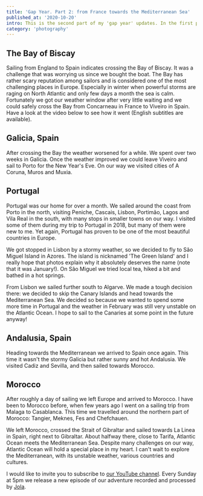 ```yaml
---
title: 'Gap Year. Part 2: from France towards the Mediterranean Sea'
published_at: '2020-10-20'
intro: This is the second part of my 'gap year' updates. In the first part I described how we sailed from England to France. Now it is time to leave France and cross the Bay of Biscay to later sail the Atlantic Ocean towards the Mediterranean Sea.
category: 'photography'
---
```


## The Bay of Biscay

Sailing from England to Spain indicates crossing the Bay of Biscay. It was a challenge that was worrying us since we bought the boat. The Bay has rather scary reputation among sailors and is considered one of the most challenging places in Europe. Especially in winter when powerful storms are raging on North Atlantic and only few days a month the sea is calm. Fortunately we got our weather window after very little waiting and we could safely cross the Bay from Concarneau in France to Viveiro in Spain. Have a look at the video below to see how it went (English subtitles are available).

<video-lazy id="kyLolriKhbI"></video-lazy>

<photo-lazy src="https://lukaszrados.pl/upload/stories/z-francji-na-morze-srodziemne/606.jpg" padding-bottom="66.666"></photo-lazy>

## Galicia, Spain

After crossing the Bay the weather worsened for a while. We spent over two weeks in Galicia. Once the weather improved we could leave Viveiro and sail to Porto for the New Year's Eve. On our way we visited cities of A Coruna, Muros and Muxia.

<photo-lazy src="https://lukaszrados.pl/upload/stories/z-francji-na-morze-srodziemne/609.jpg" padding-bottom="66.666"></photo-lazy>

<photo-lazy src="https://lukaszrados.pl/upload/stories/z-francji-na-morze-srodziemne/610.jpg" padding-bottom="150"></photo-lazy>

<photo-lazy src="https://lukaszrados.pl/upload/stories/z-francji-na-morze-srodziemne/611.jpg" padding-bottom="66.666"></photo-lazy>

<photo-lazy src="https://lukaszrados.pl/upload/stories/z-francji-na-morze-srodziemne/612.jpg" padding-bottom="66.666"></photo-lazy>

<photo-lazy src="https://lukaszrados.pl/upload/stories/z-francji-na-morze-srodziemne/613.jpg" padding-bottom="66.666"></photo-lazy>

<photo-lazy src="https://lukaszrados.pl/upload/stories/z-francji-na-morze-srodziemne/614.jpg" padding-bottom="66.666"></photo-lazy>

## Portugal

Portugal was our home for over a month. We sailed around the coast from Porto in the north, visiting Peniche, Cascais, Lisbon, Portimão, Lagos and Vila Real in the south, with many stops in smaller towns on our way. I visited some of them during <nuxt-link to="/en/blog/portugal-from-south-to-north">my trip to Portugal in 2018</nuxt-link>, but many of them were new to me. Yet again, Portugal has proven to be one of the most beautiful countries in Europe.

<photo-lazy src="https://lukaszrados.pl/upload/stories/z-francji-na-morze-srodziemne/617.jpg" padding-bottom="66.666"></photo-lazy>

<photo-lazy src="https://lukaszrados.pl/upload/stories/z-francji-na-morze-srodziemne/618.jpg" padding-bottom="66.666"></photo-lazy>

<photo-lazy src="https://lukaszrados.pl/upload/stories/z-francji-na-morze-srodziemne/619.jpg" padding-bottom="150"></photo-lazy>

<photo-lazy src="https://lukaszrados.pl/upload/stories/z-francji-na-morze-srodziemne/620.jpg" padding-bottom="150"></photo-lazy>

<photo-lazy src="https://lukaszrados.pl/upload/stories/z-francji-na-morze-srodziemne/621.jpg" padding-bottom="66.666"></photo-lazy>

<photo-lazy src="https://lukaszrados.pl/upload/stories/z-francji-na-morze-srodziemne/622.jpg" padding-bottom="150"></photo-lazy>

<photo-lazy src="https://lukaszrados.pl/upload/stories/z-francji-na-morze-srodziemne/623.jpg" padding-bottom="66.666"></photo-lazy>

<photo-lazy src="https://lukaszrados.pl/upload/stories/z-francji-na-morze-srodziemne/624.jpg" padding-bottom="150"></photo-lazy>

<photo-lazy src="https://lukaszrados.pl/upload/stories/z-francji-na-morze-srodziemne/625.jpg" padding-bottom="71.5"></photo-lazy>

We got stopped in Lisbon by a stormy weather, so we decided to fly to São Miguel Island in Azores. The island is nicknamed 'The Green Island' and I really hope that photos explain why it absolutely deserves the name (note that it was January!). On São Miguel we tried local tea, hiked a bit and bathed in a hot springs.

<photo-lazy src="https://lukaszrados.pl/upload/stories/z-francji-na-morze-srodziemne/627.jpg" padding-bottom="66.666"></photo-lazy>

<photo-lazy src="https://lukaszrados.pl/upload/stories/z-francji-na-morze-srodziemne/628.jpg" padding-bottom="75"></photo-lazy>

<photo-lazy src="https://lukaszrados.pl/upload/stories/z-francji-na-morze-srodziemne/629.jpg" padding-bottom="75"></photo-lazy>

<photo-lazy src="https://lukaszrados.pl/upload/stories/z-francji-na-morze-srodziemne/630.jpg" padding-bottom="66.666"></photo-lazy>

From Lisbon we sailed further south to Algarve. We made a tough decision there: we decided to skip the Canary Islands and head towards the Mediterranean Sea. We decided so because we wanted to spend some more time in Portugal and the weather in February was still very unstable on the Atlantic Ocean. I hope to sail to the Canaries at some point in the future anyway!

<photo-lazy src="https://lukaszrados.pl/upload/stories/z-francji-na-morze-srodziemne/632.jpg" padding-bottom="66.666"></photo-lazy>

<photo-lazy src="https://lukaszrados.pl/upload/stories/z-francji-na-morze-srodziemne/633.jpg" padding-bottom="66.666"></photo-lazy>

## Andalusia, Spain

Heading towards the Mediterranean we arrived to Spain once again. This time it wasn't the stormy Galicia but rather sunny and hot Andalusia. We visited Cadiz and Sevilla, and then sailed towards Morocco.

<photo-lazy src="https://lukaszrados.pl/upload/stories/z-francji-na-morze-srodziemne/636.jpg" padding-bottom="66.666"></photo-lazy>

<photo-lazy src="https://lukaszrados.pl/upload/stories/z-francji-na-morze-srodziemne/637.jpg" padding-bottom="66.666"></photo-lazy>

## Morocco

After roughly a day of sailing we left Europe and arrived to Morocco. I have been to Morocco before, when few years ago I went on <nuxt-link to="/en/blog/sailing-from-spain-to-morocco">a sailing trip from Malaga to Casablanca</nuxt-link>. This time we travelled around the northern part of Morocco: Tangier, Meknes, Fes and Chefchauen.

<photo-lazy src="https://lukaszrados.pl/upload/stories/z-francji-na-morze-srodziemne/640.jpg" padding-bottom="66.666"></photo-lazy>

<photo-lazy src="https://lukaszrados.pl/upload/stories/z-francji-na-morze-srodziemne/641.jpg" padding-bottom="66.666"></photo-lazy>

<photo-lazy src="https://lukaszrados.pl/upload/stories/z-francji-na-morze-srodziemne/644.jpg" padding-bottom="66.666"></photo-lazy>

<photo-lazy src="https://lukaszrados.pl/upload/stories/z-francji-na-morze-srodziemne/645.jpg" padding-bottom="66.666"></photo-lazy>

<photo-lazy src="https://lukaszrados.pl/upload/stories/z-francji-na-morze-srodziemne/646.jpg" padding-bottom="66.666"></photo-lazy>

<photo-lazy src="https://lukaszrados.pl/upload/stories/z-francji-na-morze-srodziemne/647.jpg" padding-bottom="66.666"></photo-lazy>

<photo-lazy src="https://lukaszrados.pl/upload/stories/z-francji-na-morze-srodziemne/648.jpg" padding-bottom="66.666"></photo-lazy>

<photo-lazy src="https://lukaszrados.pl/upload/stories/z-francji-na-morze-srodziemne/649.jpg" padding-bottom="66.666"></photo-lazy>

We left Morocco, crossed the Strait of Gibraltar and sailed towards La Linea in Spain, right next to Gibraltar. About halfway there, close to Tarifa, Atlantic Ocean meets the Mediterranean Sea. Despite many challenges on our way, Atlantic Ocean will hold a special place in my heart. I can't wait to explore the Mediterranean, with its unstable weather, various countries and cultures.

I would like to invite you to subscribe to [our YouTube channel](https://www.youtube.com/c/SailingMoonshine). Every Sunday at 5pm we release a new episode of our adventure recorded and processed by [Jola](https://instagram.com/jolanta_lesniara/).
